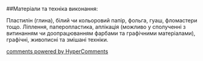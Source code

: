 <div id="hypercomments_widget" class="js-hypercomments-widget invisible"></div>

##Матеріали та техніка виконання:

Пластилін (глина), білий чи кольоровий папір, фольга, гуаш, фломастери тощо. Ліплення, паперопластика, аплікація (можливо у сполученні з витинанням чи доопрацюванням фарбами та графічними матеріалами), графічні, живописні та змішані техніки. 


<div class="js-hypercomments-container">
    <a href="http://hypercomments.com" class="hc-link" title="comments widget">comments powered by HyperComments</a>
</div>